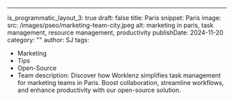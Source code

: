 ---
is_programmatic_layout_3: true
draft: false
title: Paris
snippet: Paris
image:
  src: /images/pseo/marketing-team-city.jpeg
  alt: marketing in paris, task management, resource management, productivity
publishDate: 2024-11-20
category: ""
author: SJ
tags:
  - Marketing
  - Tips
  - Open-Source
  - Team
description: Discover how Worklenz simplifies task management for marketing teams in Paris. Boost collaboration, streamline workflows, and enhance productivity with our open-source solution.